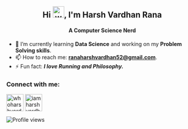 <h2 align="center">Hi <img alt="wave" width="30" src="https://raw.githubusercontent.com/TheDudeThatCode/TheDudeThatCode/master/Assets/Hi.gif">, I'm Harsh Vardhan Rana</h2>
<h4 align="center">A Computer Science Nerd</h4>

- 🌱 I’m currently learning **Data Science** and working on my **Problem Solving skills**. 
- 📫 How to reach me: **ranaharshvardhan52@gmail.com**. 
- ⚡ Fun fact: ***I love Running and Philosophy.*** 

<h3 align="left">Connect with me:</h3>
<p align="left">
<a href="https://twitter.com/whoharshvardhan" target="blank"><img align="center" src="https://cdn-icons-png.flaticon.com/512/2504/2504947.png" alt="whoharshvardhan" width="45" /></a>
<a href="https://linkedin.com/in/iamharshvardhan" target="blank"><img align="center" src="https://cdn-icons-png.flaticon.com/512/2504/2504923.png" alt="iamharshvardhan" width="45" /></a>
</p>
 

![Profile views](https://gpvc.arturio.dev/iamharshvardhan)  
